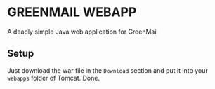 # GREENMAIL WEBAPP
A deadly simple Java web application for GreenMail
## Setup
Just download the war file in the `Download` section and put it into your `webapps` folder of Tomcat. Done.
